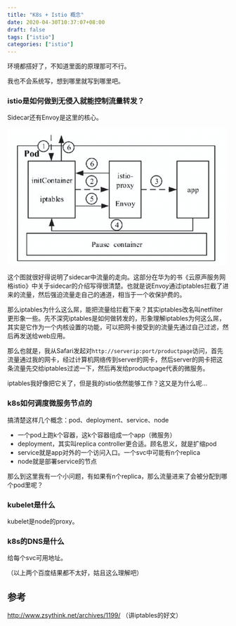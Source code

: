 ```yaml
---
title: "K8s + Istio 概念"
date: 2020-04-30T10:37:07+08:00
draft: false
tags: ["istio"]
categories: ["istio"]
---
```


环境都搭好了，不知道里面的原理那可不行。

我也不会系统写，想到哪里就写到哪里吧。

### istio是如何做到无侵入就能控制流量转发？

Sidecar还有Envoy是这里的核心。

![image-sidecar](../../../docs/imgs/sidecar.md.png)

这个图就很好得说明了sidecar中流量的走向。这部分在华为的书《云原声服务网格istio》中关于sidecar的介绍写得很清楚。也就是说Envoy通过iptables拦截了进来的流量，然后强迫流量走自己的通道，相当于一个收保护费的。

那么iptables为什么这么屌，能把流量给拦截下来？其实iptables改名叫netfilter更形象一些。先不深究iptables是如何做转发的，形象理解iptables为何这么屌，其实是它作为一个内核设置的功能，可以把网卡接受到的流量先通过自己过滤，然后再发送给web应用。

那么也就是，我从Safari发起对`http://serverip:port/productpage`访问，首先流量通过我的网卡，经过计算机网络传到server的网卡，然后server的网卡把这条流量先交给iptables过滤一下，然后再发给productpage代表的微服务。

iptables我好像把它关了，但是我的istio依然能够工作？这又是为什么呢…

### k8s如何调度微服务节点的

搞清楚这样几个概念：pod、deployment、service、node

* 一个pod上跑k个容器，这k个容器组成一个app（微服务）
* deployment，其实叫replica controller更合适。顾名思义，就是扩缩pod
* service就是app对外的一个访问入口。一个svc中可能有n个replica
* node就是部署service的节点

那么到这里我有一个小问题，有如果有n个replica，那么流量进来了会被分配到哪个pod里呢？

### kubelet是什么

kubelet是node的proxy。

### k8s的DNS是什么

给每个svc可用地址。

（以上两个百度结果都不太好，姑且这么理解吧）

## 参考

http://www.zsythink.net/archives/1199/ （讲iptables的好文）